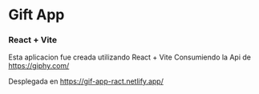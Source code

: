 # Gift App
### React + Vite
Esta aplicacion fue creada utilizando React + Vite
Consumiendo la Api de https://giphy.com/

Desplegada en https://gif-app-ract.netlify.app/
